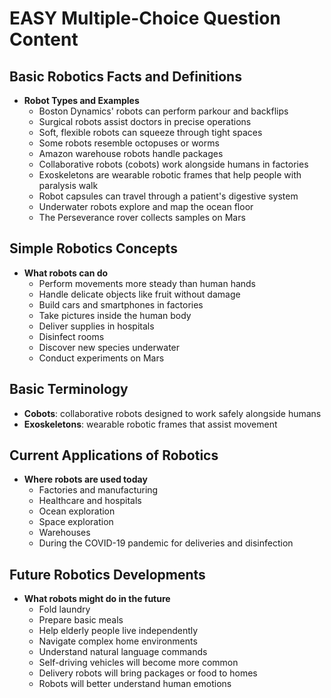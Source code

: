 # EASY Multiple-Choice Question Content

## Basic Robotics Facts and Definitions

- **Robot Types and Examples**
  - Boston Dynamics' robots can perform parkour and backflips
  - Surgical robots assist doctors in precise operations
  - Soft, flexible robots can squeeze through tight spaces
  - Some robots resemble octopuses or worms
  - Amazon warehouse robots handle packages
  - Collaborative robots (cobots) work alongside humans in factories
  - Exoskeletons are wearable robotic frames that help people with paralysis walk
  - Robot capsules can travel through a patient's digestive system
  - Underwater robots explore and map the ocean floor
  - The Perseverance rover collects samples on Mars

## Simple Robotics Concepts

- **What robots can do**
  - Perform movements more steady than human hands
  - Handle delicate objects like fruit without damage
  - Build cars and smartphones in factories
  - Take pictures inside the human body
  - Deliver supplies in hospitals
  - Disinfect rooms
  - Discover new species underwater
  - Conduct experiments on Mars

## Basic Terminology

- **Cobots**: collaborative robots designed to work safely alongside humans
- **Exoskeletons**: wearable robotic frames that assist movement

## Current Applications of Robotics

- **Where robots are used today**
  - Factories and manufacturing
  - Healthcare and hospitals
  - Ocean exploration
  - Space exploration
  - Warehouses
  - During the COVID-19 pandemic for deliveries and disinfection

## Future Robotics Developments

- **What robots might do in the future**
  - Fold laundry
  - Prepare basic meals
  - Help elderly people live independently
  - Navigate complex home environments
  - Understand natural language commands
  - Self-driving vehicles will become more common
  - Delivery robots will bring packages or food to homes
  - Robots will better understand human emotions